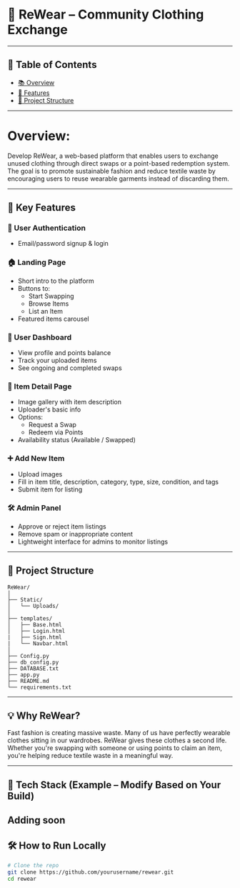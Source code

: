 # 👚 ReWear – Community Clothing Exchange


---

## 📌 Table of Contents

- [📚 Overview](#-overview)
- [🌟 Features](#-key-features)
- [📂 Project Structure](#-project-structure)
<!-- - [⚙️ How to Use](#️-how-to-use)
- [🧾 Requirements](#-requirements)
- [🚀 Deployment](#-deployment)
- [🤝 Contributing](#-contributing)
- [📃 License](#-license) -->

---

# Overview: 
Develop ReWear, a web-based platform that enables users to exchange unused clothing 
through direct swaps or a point-based redemption system. The goal is to promote sustainable 
fashion and reduce textile waste by encouraging users to reuse wearable garments instead of 
discarding them. 

---

## 🌟 Key Features

### 🔐 User Authentication
- Email/password signup & login

### 🏠 Landing Page
- Short intro to the platform
- Buttons to:
  - Start Swapping
  - Browse Items
  - List an Item
- Featured items carousel

### 👤 User Dashboard
- View profile and points balance
- Track your uploaded items
- See ongoing and completed swaps

### 👗 Item Detail Page
- Image gallery with item description
- Uploader's basic info
- Options:
  - Request a Swap
  - Redeem via Points
- Availability status (Available / Swapped)

### ➕ Add New Item
- Upload images
- Fill in item title, description, category, type, size, condition, and tags
- Submit item for listing

### 🛠️ Admin Panel
- Approve or reject item listings
- Remove spam or inappropriate content
- Lightweight interface for admins to monitor listings

---

## 📂 Project Structure

```
ReWear/
│
├── Static/
│   └── Uploads/
│
├── templates/
│   ├── Base.html
│   ├── Login.html
|   ├── Sign.html
|   └── Navbar.html
│
├── Config.py
├── db_config.py
├── DATABASE.txt
├── app.py
├── README.md
└── requirements.txt
```

---

## 💡 Why ReWear?

Fast fashion is creating massive waste. Many of us have perfectly wearable clothes sitting in our wardrobes. ReWear gives these clothes a second life. Whether you're swapping with someone or using points to claim an item, you're helping reduce textile waste in a meaningful way.

---

## 🚀 Tech Stack (Example – Modify Based on Your Build)
Adding soon
---

## 🛠️ How to Run Locally

```bash
# Clone the repo
git clone https://github.com/yourusername/rewear.git
cd rewear
